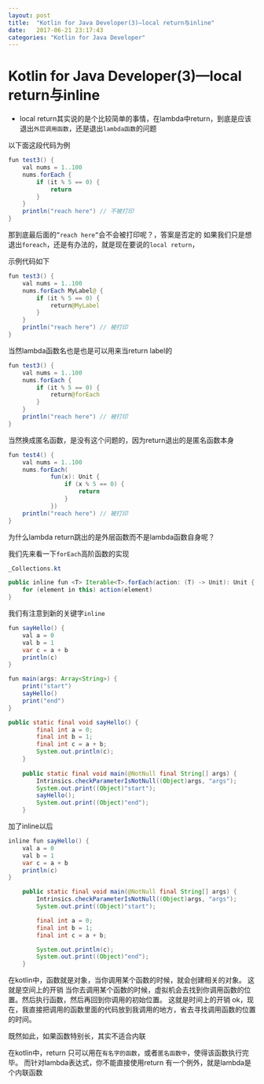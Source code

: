 ```yaml
---
layout: post
title:  "Kotlin for Java Developer(3)—local return与inline"
date:   2017-06-21 23:17:43
categories: "Kotlin for Java Developer"
---
```

# Kotlin for Java Developer(3)—local return与inline


- local return其实说的是个比较简单的事情，在lambda中return，到底是应该退出`外层调用函数`，还是退出`lambda函数`的问题

以下面这段代码为例

```java
fun test3() {
    val nums = 1..100
    nums.forEach {
        if (it % 5 == 0) {
            return
        }
    }
    println("reach here") // 不被打印
}
```

那到底最后面的`”reach here”`会不会被打印呢？，答案是否定的
如果我们只是想退出`foreach`，还是有办法的，就是现在要说的`local return`，

示例代码如下

```java
fun test3() {
    val nums = 1..100
    nums.forEach MyLabel@ {
        if (it % 5 == 0) {
            return@MyLabel
        }
    }
    println("reach here") // 被打印
}
```

当然lambda函数名也是也是可以用来当return label的

```java
fun test3() {
    val nums = 1..100
    nums.forEach {
        if (it % 5 == 0) {
            return@forEach
        }
    }
    println("reach here") // 被打印
}
```

当然换成匿名函数，是没有这个问题的，因为return退出的是匿名函数本身

```java
fun test4() {
    val nums = 1..100
    nums.forEach(
            fun(x): Unit {
                if (x % 5 == 0) {
                    return
                }
            })
    println("reach here") // 被打印
}
```

为什么lambda return跳出的是外层函数而不是lambda函数自身呢？

我们先来看一下`forEach`高阶函数的实现

```java
_Collections.kt

public inline fun <T> Iterable<T>.forEach(action: (T) -> Unit): Unit {
    for (element in this) action(element)
}
```

我们有注意到新的关键字`inline`

```java
fun sayHello() {
    val a = 0
    val b = 1
    var c = a + b
    println(c)
}

fun main(args: Array<String>) {
    print("start")
    sayHello()
    print("end")
}
```

```java
public static final void sayHello() {
        final int a = 0;
        final int b = 1;
        final int c = a + b;
        System.out.println(c);
    }
    
    public static final void main(@NotNull final String[] args) {
        Intrinsics.checkParameterIsNotNull((Object)args, "args");
        System.out.print((Object)"start");
        sayHello();
        System.out.print((Object)"end");
    }
```

加了inline以后
```java
inline fun sayHello() {
    val a = 0
    val b = 1
    var c = a + b
    println(c)
}
```

```java
    public static final void main(@NotNull final String[] args) {
        Intrinsics.checkParameterIsNotNull((Object)args, "args");
        System.out.print((Object)"start");

        final int a = 0;
        final int b = 1;
        final int c = a + b;

        System.out.println(c);
        System.out.print((Object)"end");
    }
```

在kotlin中，函数就是对象，当你调用某个函数的时候，就会创建相关的对象。
这就是空间上的开销
当你去调用某个函数的时候，虚拟机会去找到你调用函数的位置。然后执行函数，然后再回到你调用的初始位置。
这就是时间上的开销
ok，现在，我直接把调用的函数里面的代码放到我调用的地方，省去寻找调用函数的位置的时间。

既然如此，如果函数特别长，其实不适合内联

在kotlin中，return 只可以用在`有名字的函数`，或者`匿名函数中`，使得该函数执行完毕。
而针对lambda表达式，你不能直接使用return
有一个例外，就是lambda是个内联函数